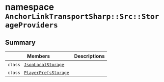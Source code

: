 # namespace `AnchorLinkTransportSharp::Src::StorageProviders` 

## Summary

 Members                                | Descriptions                                
----------------------------------------|---------------------------------------------
`class ` [`JsonLocalStorage`](AnchorLinkTransportSharp--Src--StorageProviders--JsonLocalStorage.md) | 
`class ` [`PlayerPrefsStorage`](AnchorLinkTransportSharp--Src--StorageProviders--PlayerPrefsStorage.md) | 

